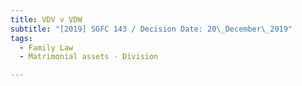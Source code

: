 ```yaml
---
title: VDV v VDW
subtitle: "[2019] SGFC 143 / Decision Date: 20\_December\_2019"
tags:
  - Family Law
  - Matrimonial assets - Division

---
```

